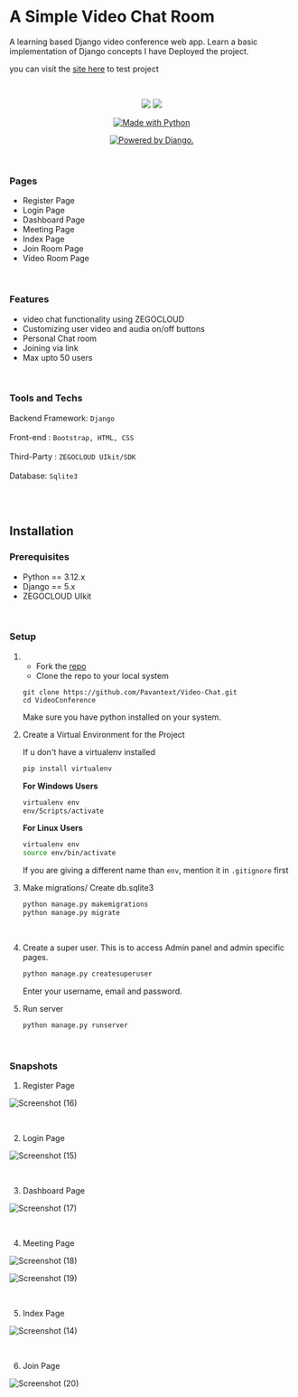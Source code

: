 # A Simple Video Chat Room
 A learning based Django video conference web app. Learn a basic implementation of Django concepts
 I have Deployed the project.

 you can visit the  [site here](https://pavanonline.pythonanywhere.com/) to test project

<br>

<p align="center">
<a href="https://codeclimate.com/github/pkini2002/Social-media-web-app/maintainability">
<img src="https://api.codeclimate.com/v1/badges/b79b9943a5cb4340c05f/maintainability" /></a>
<a href="https://codeclimate.com/github/pkini2002/Social-media-web-app/test_coverage">
<img src="https://api.codeclimate.com/v1/badges/b79b9943a5cb4340c05f/test_coverage" /></a>
</p>

<p align="center">
<a href="https://www.python.org/"><img src="https://forthebadge.com/images/badges/made-with-python.svg" border="0" title="Made with Python" />
</p>

<p align="center">
<a href="http://www.djangoproject.com/"><img src="https://www.djangoproject.com/m/img/badges/djangopowered126x54.gif" border="0" alt="Powered by Django." title="Powered by Django." /></a>
</p>


<br>

### Pages

- Register Page
- Login Page
- Dashboard Page
- Meeting Page
- Index Page
- Join Room Page
- Video Room Page

  
<br>

### Features
- video chat functionality using ZEGOCLOUD
- Customizing user video and audia on/off buttons
- Personal Chat room
- Joining via link
- Max upto 50 users

<br>

### Tools and Techs

Backend Framework: `Django`
<br/><br/>
Front-end : `Bootstrap, HTML, CSS`
<br/><br/>
Third-Party : `ZEGOCLOUD UIkit/SDK`
<br/><br/>
Database: `Sqlite3`
<br/><br/>

<br>

## Installation

  ### Prerequisites
  - Python == 3.12.x
  - Django == 5.x
  - ZEGOCLOUD UIkit
    
<br>

### Setup
1. - Fork the [repo](https://github.com/Pavantext/Video-Chat)
   - Clone the repo to your local system
     
   ```git
   git clone https://github.com/Pavantext/Video-Chat.git
   cd VideoConference
   ```
   Make sure you have python installed on your system.
   <br>
2. Create a Virtual Environment for the Project

   If u don't have a virtualenv installed

   ```bash
   pip install virtualenv
   ```
   **For Windows Users**
   ```bash
   virtualenv env
   env/Scripts/activate
   ```

   **For Linux Users**
   ```bash
   virtualenv env
   source env/bin/activate
   ```

   If you are giving a different name than `env`, mention it in `.gitignore` first
      <br>
3. Make migrations/ Create db.sqlite3

   ```bash
   python manage.py makemigrations
   python manage.py migrate
   ```
   <br>
4. Create a super user.
   This is to access Admin panel and admin specific pages.

   ```djangotemplate
   python manage.py createsuperuser
   ```
   
   Enter your username, email and password.
      <br>
5. Run server
   ```bash
   python manage.py runserver
   ```
<br>


### Snapshots

1. Register Page

![Screenshot (16)](https://github.com/user-attachments/assets/0d88fc5a-3fe9-40da-9485-dbdba76dcc1f)

   <br>
   
2. Login Page

![Screenshot (15)](https://github.com/user-attachments/assets/1984a8ce-efd7-422c-b3f1-fe810814373c)

   <br>
   
3. Dashboard Page

![Screenshot (17)](https://github.com/user-attachments/assets/896bf382-10ae-4c1d-9783-e5e68c41763b)

   <br>
   
4. Meeting Page

![Screenshot (18)](https://github.com/user-attachments/assets/93133d9d-51af-41e4-b569-aa4454bdba29)

![Screenshot (19)](https://github.com/user-attachments/assets/90e68bf6-0647-43ae-822f-941acce090ca)

   <br>
   
5. Index Page

![Screenshot (14)](https://github.com/user-attachments/assets/051b3fc2-facf-4483-b95a-6c7b0b5e7304)

   <br>
   
6. Join Page

![Screenshot (20)](https://github.com/user-attachments/assets/b6c84956-2e94-458d-a626-78eed18139e1)

 


